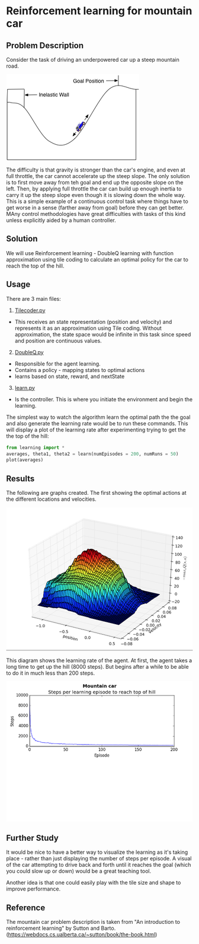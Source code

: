 # Reinforcement learning for mountain car

## Problem Description
Consider the task of driving an underpowered car up a steep mountain road. 

![alt text](MountainCarEnvirornment.png "Mountain Car environment")

The difficulty is that gravity is stronger than the car's engine, and even at full throttle, the car cannot accelerate up the steep slope. The only solution is to first move away from teh goal and end up the opposite slope on the left. Then, by applying full throttle the car can build up enough inertia to carry it up the steep slope even though it is slowing down the whole way. This is a simple example of a continuous control task where things have to get worse in a sense (farther away from goal) before they can get better. MAny control methodologies have great difficulties with tasks of this kind unless explicitly aided by a human controller. 

## Solution
We will use Reinforcement learning - DoubleQ learning with function approximation using tile coding to calculate an optimal policy for the car to reach the top of the hill.

## Usage
There are 3 main files:

1. [Tilecoder.py](Tilecoder.py)
  * This receives an state representation (position and velocity) and represents it as an approximation using Tile coding. Without approximation, the state space would be infinite in this task since speed and position are continuous values.
2. [DoubleQ.py](DoubleQ.py)
  * Responsible for the agent learning. 
  * Contains a policy - mapping states to optimal actions
  * learns based on state, reward, and nextState
3.  [learn.py](learn.py)
  * Is the controller. This is where you initiate the environment and begin the learning.

The simplest way to watch the algorithm learn the optimal path the the goal and also generate the learning rate would be to run these commands. This will display a plot of the learning rate after experimenting trying to get the the top of the hill:
```python
from learning import *
averages, theta1, theta2 = learn(numEpisodes = 200, numRuns = 50)
plot(averages)
```

## Results
The following are graphs created. The first showing the optimal actions at the different locations and velocities.

![alt text](OptimalActions.png "Optimal actions")

This diagram shows the learning rate of the agent. At first, the agent takes a long time to get up the hill (8000 steps). But begins after a while to be able to do it in much less than 200 steps.

![alt text](LearningRate.png "Learning rate")

## Further Study
It would be nice to have a better way to visualize the learning as it's taking place - rather than just displaying the number of steps per episode. A visual of the car attempting to drive back and forth until it reaches the goal (which you could slow up or down) would be a great teaching tool.

Another idea is that one could easily play with the tile size and shape to improve performance. 


## Reference
The mountain car problem description is taken from "An introduction to reinforcement learning" by Sutton and Barto. (https://webdocs.cs.ualberta.ca/~sutton/book/the-book.html)
